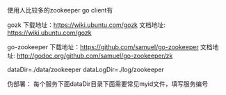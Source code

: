 使用人比较多的zookeeper go client有

gozk
下载地址：https://wiki.ubuntu.com/gozk
文档地址: https://wiki.ubuntu.com/gozk

go-zookeeper
下载地址：https://github.com/samuel/go-zookeeper
文档地址: http://godoc.org/github.com/samuel/go-zookeeper/zk


dataDir=./data/zookeeper
dataLogDir=./log/zookeeper

伪部署：
每个服务下面dataDir目录下面需要常见myid文件，填写服务编号